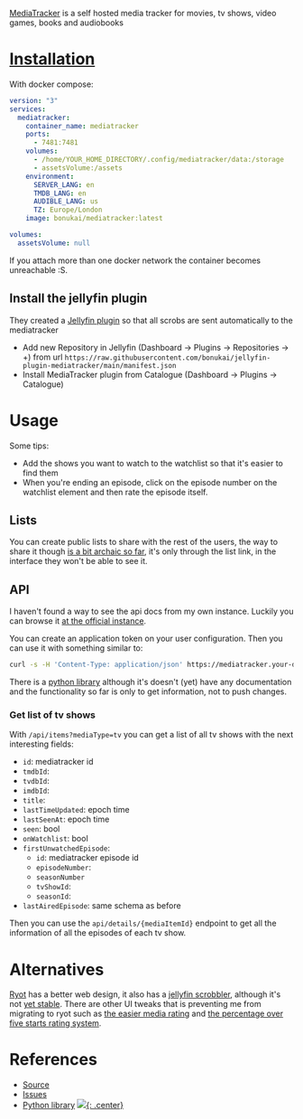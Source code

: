 [MediaTracker](https://github.com/bonukai/MediaTracker) is a self hosted media tracker for movies, tv shows, video games, books and audiobooks 

# [Installation](https://github.com/bonukai/MediaTracker#installation)

With docker compose:

```yaml
version: "3"
services:
  mediatracker:
    container_name: mediatracker
    ports:
      - 7481:7481
    volumes:
      - /home/YOUR_HOME_DIRECTORY/.config/mediatracker/data:/storage
      - assetsVolume:/assets
    environment:
      SERVER_LANG: en
      TMDB_LANG: en
      AUDIBLE_LANG: us
      TZ: Europe/London
    image: bonukai/mediatracker:latest

volumes:
  assetsVolume: null
```

If you attach more than one docker network the container becomes unreachable :S.

## Install the jellyfin plugin

They created a [Jellyfin plugin](https://github.com/bonukai/jellyfin-plugin-mediatracker) so that all scrobs are sent automatically to the mediatracker

- Add new Repository in Jellyfin (Dashboard -> Plugins -> Repositories -> +) from url `https://raw.githubusercontent.com/bonukai/jellyfin-plugin-mediatracker/main/manifest.json`
- Install MediaTracker plugin from Catalogue (Dashboard -> Plugins -> Catalogue)

# Usage

Some tips:

- Add the shows you want to watch to the watchlist so that it's easier to find them
- When you're ending an episode, click on the episode number on the watchlist element and then rate the episode itself.

## Lists

You can create public lists to share with the rest of the users, the way to share it though [is a bit archaic so far](https://github.com/bonukai/MediaTracker/issues/527), it's only through the list link, in the interface they won't be able to see it.

## API

I haven't found a way to see the api docs from my own instance. Luckily you can browse it [at the official instance](https://bonukai.github.io/MediaTracker/).

You can create an application token on your user configuration. Then you can use it with something similar to:

```bash
curl -s -H 'Content-Type: application/json' https://mediatracker.your-domain.org/api/logs\?token\=your-token | jq
```

There is a [python library](https://github.com/jonkristian/pymediatracker) although it's doesn't (yet) have any documentation and the functionality so far is only to get information, not to push changes.

### Get list of tv shows

With `/api/items?mediaType=tv` you can get a list of all tv shows with the next interesting fields:

- `id`: mediatracker id
- `tmdbId`:
- `tvdbId`:
- `imdbId`:
- `title`: 
- `lastTimeUpdated`: epoch time
- `lastSeenAt`: epoch time
- `seen`: bool
- `onWatchlist`: bool
- `firstUnwatchedEpisode`:
  - `id`: mediatracker episode id
  - `episodeNumber`:
  - `seasonNumber`
  - `tvShowId`:
  - `seasonId`:
- `lastAiredEpisode`: same schema as before

Then you can use the `api/details/{mediaItemId}` endpoint to get all the information of all the episodes of each tv show.

# Alternatives

[Ryot](https://github.com/IgnisDa/ryot) has a better web design, it also has a [jellyfin scrobbler](https://github.com/IgnisDa/ryot/pull/195), although it's not [yet stable](https://github.com/IgnisDa/ryot/issues/187). There are other UI tweaks that is preventing me from migrating to ryot such as [the easier media rating](https://github.com/IgnisDa/ryot/issues/284) and [the percentage over five starts rating system](https://github.com/IgnisDa/ryot/issues/283).

# References

- [Source](https://github.com/bonukai/MediaTracker)
- [Issues](https://github.com/bonukai/MediaTracker/issues)
- [Python library](https://github.com/jonkristian/pymediatracker)
[![](not-by-ai.svg){: .center}](https://notbyai.fyi)
